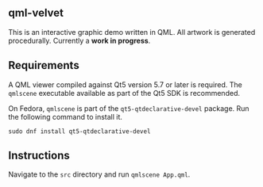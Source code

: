 qml-velvet
----------

This is an interactive graphic demo written in QML. All artwork is generated procedurally. Currently a **work in progress**.

## Requirements

A QML viewer compiled against Qt5 version 5.7 or later is required. The `qmlscene` executable available as part of the Qt5 SDK is recommended.

On Fedora, `qmlscene` is part of the `qt5-qtdeclarative-devel` package. Run the following command to install it.

`sudo dnf install qt5-qtdeclarative-devel`

## Instructions

Navigate to the `src` directory and run `qmlscene App.qml`.
